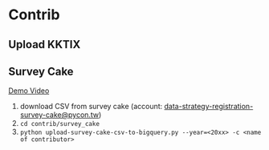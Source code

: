 # Contrib

## Upload KKTIX

## Survey Cake

[Demo Video](https://www.loom.com/share/4c494f1d3ce443c6a43ed514c53b70ff)
1. download CSV from survey cake (account: data-strategy-registration-survey-cake@pycon.tw)
2. `cd contrib/survey_cake`
3. `python upload-survey-cake-csv-to-bigquery.py --year=<20xx> -c <name of contributor>`